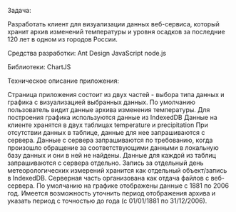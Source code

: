 Задача:

Разработать клиент для визуализации данных веб-сервиса, который хранит архив изменений температуры и уровня осадков за последние 120 лет в одном из городов России.

Средства разработки:
Ant Design
JavaScript
node.js

Библиотеки:
ChartJS

Техническое описание приложения:

Страница приложения состоит из двух частей - выбора типа данных и графика с визуализацией выбранных данных.
По умолчанию пользователь видит данные архива изменения температуры.
Для построения графика используются данные из IndexedDB 
Данные на клиенте хранятся в двух таблицах temperature и precipitation
При отсутствии данных в таблице, данные для нее запрашиваются с сервера.
Данные с сервера запрашиваются по требованию, когда произошло обращение за соответствующими данными в локальную базу данных и они в ней не найдены.
Данные для каждой из таблиц запрашиваются с сервера отдельно.
Запись за отдельный день метеорологических измерений хранится как отдельный объект/запись в IndexedDB.
Серверная часть организована как отдача файлов с веб-сервера.
По умолчанию на графике отображены данные c 1881 по 2006 год.
Имеется возможность уточнить период отображения архива и указать период с точностью до года (с 01/01/1881 по 31/12/2006).
